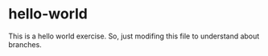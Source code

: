 # hello-world

This is a hello world exercise. So, just modifing this file to understand about branches.
